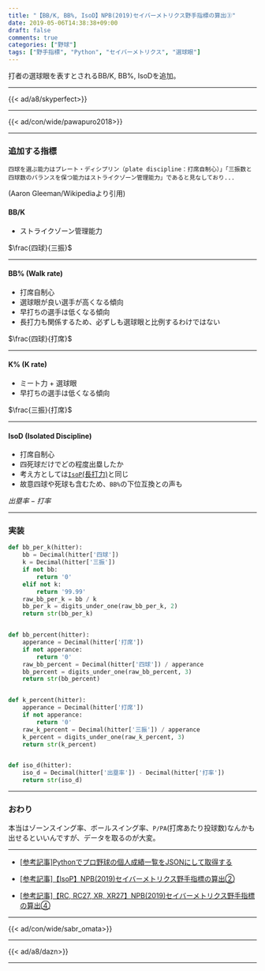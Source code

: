 ```yaml
---
title: "【BB/K, BB%, IsoD】NPB(2019)セイバーメトリクス野手指標の算出③"
date: 2019-05-06T14:38:38+09:00
draft: false
comments: true
categories: ["野球"]
tags: ["野手指標", "Python", "セイバーメトリクス", "選球眼"]
---
```


打者の選球眼を表すとされるBB/K, BB%, IsoDを追加。

<!--more-->

---

{{< ad/a8/skyperfect>}}

---

{{< ad/con/wide/pawapuro2018>}}

---

### 追加する指標

`四球を選ぶ能力はプレート・ディシプリン（plate discipline：打席自制心）」「三振数と四球数のバランスを保つ能力はストライクゾーン管理能力」であると見なしており...`

(Aaron Gleeman/Wikipediaより引用)

#### BB/K

- ストライクゾーン管理能力

$\frac{四球}{三振}$

---

#### BB% (Walk rate)

- 打席自制心
- 選球眼が良い選手が高くなる傾向
- 早打ちの選手は低くなる傾向
- 長打力も関係するため、必ずしも選球眼と比例するわけではない

$\frac{四球}{打席}$

---

#### K% (K rate)

- ミート力 + 選球眼
- 早打ちの選手は低くなる傾向

$\frac{三振}{打席}$

---

#### IsoD (Isolated Discipline)

- 打席自制心
- 四死球だけでどの程度出塁したか
- 考え方としては[`IsoP`(長打力)](https://www.ted027.com/post/sabr-hit-isop#isop-iso-isolated-power)と同じ
- 故意四球や死球も含むため、`BB%`の下位互換との声も

$出塁率 - 打率$

---

### 実装

```py:sabr.py
def bb_per_k(hitter):
    bb = Decimal(hitter['四球'])
    k = Decimal(hitter['三振'])
    if not bb:
        return '0'
    elif not k:
        return '99.99'
    raw_bb_per_k = bb / k
    bb_per_k = digits_under_one(raw_bb_per_k, 2)
    return str(bb_per_k)


def bb_percent(hitter):
    apperance = Decimal(hitter['打席'])
    if not apperance:
        return '0'
    raw_bb_percent = Decimal(hitter['四球']) / apperance
    bb_percent = digits_under_one(raw_bb_percent, 3)
    return str(bb_percent)


def k_percent(hitter):
    apperance = Decimal(hitter['打席'])
    if not apperance:
        return '0'
    raw_k_percent = Decimal(hitter['三振']) / apperance
    k_percent = digits_under_one(raw_k_percent, 3)
    return str(k_percent)


def iso_d(hitter):
    iso_d = Decimal(hitter['出塁率']) - Decimal(hitter['打率'])
    return str(iso_d)
```

---

### おわり

本当はゾーンスイング率、ボールスイング率、`P/PA`(打席あたり投球数)なんかも出せるといいんですが、データを取るのが大変。

---

- [[参考記事]Pythonでプロ野球の個人成績一覧をJSONにして取得する](https://www.ted027.com/post/python-personal-records)

- [[参考記事]【IsoP】NPB(2019)セイバーメトリクス野手指標の算出②](https://www.ted027.com/post/sabr-hit-isop)

- [[参考記事]【RC, RC27, XR, XR27】NPB(2019)セイバーメトリクス野手指標の算出④](https://www.ted027.com/post/sabr-hit-rc)

---

{{< ad/con/wide/sabr_omata>}}

---

{{< ad/a8/dazn>}}

---

